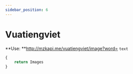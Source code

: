 ```yaml
---
sidebar_position: 6
---
```

# Vuatiengviet


**Use: **http://mzkapi.me/vuatiengviet/image?word= `text`

```jsx title="http://mzkapi.me/vuatiengviet/image?word=yêu em không"
{
    return Images
}
```